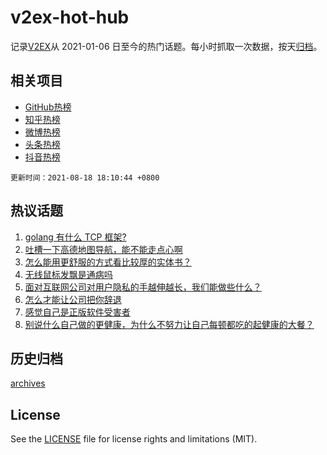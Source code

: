 # v2ex-hot-hub

 记录[V2EX](https://www.v2ex.com/)从 2021-01-06 日至今的热门话题。每小时抓取一次数据，按天[归档](archives)。
 
 ## 相关项目

- [GitHub热榜](https://github.com/lonnyzhang423/github-hot-hub)
- [知乎热榜](https://github.com/lonnyzhang423/zhihu-hot-hub)
- [微博热榜](https://github.com/lonnyzhang423/weibo-hot-hub)
- [头条热榜](https://github.com/lonnyzhang423/toutiao-hot-hub)
- [抖音热榜](https://github.com/lonnyzhang423/douyin-hot-hub)


 `更新时间：2021-08-18 18:10:44 +0800`

## 热议话题

1. [golang 有什么 TCP 框架?](https://www.v2ex.com/t/796420)
1. [吐槽一下高德地图导航，能不能走点心啊](https://www.v2ex.com/t/796476)
1. [怎么能用更舒服的方式看比较厚的实体书？](https://www.v2ex.com/t/796457)
1. [无线鼠标发飘是通病吗](https://www.v2ex.com/t/796529)
1. [面对互联网公司对用户隐私的手越伸越长，我们能做些什么？](https://www.v2ex.com/t/796421)
1. [怎么才能让公司把你辞退](https://www.v2ex.com/t/796439)
1. [感觉自己是正版软件受害者](https://www.v2ex.com/t/796466)
1. [别说什么自己做的更健康，为什么不努力让自己每顿都吃的起健康的大餐？](https://www.v2ex.com/t/796557)

## 历史归档

[archives](archives)

## License

See the [LICENSE](LICENSE) file for license rights and limitations (MIT).
